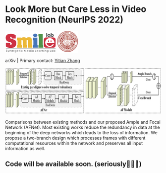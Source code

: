 # Look More but Care Less in Video Recognition (NeurIPS 2022)

<div align="left">
    <a><img src="fig/smile.png"  height="70px" ></a>
    <a><img src="fig/neu.png"  height="70px" ></a>
</div>

arXiv | Primary contact: [Yitian Zhang](mailto:markcheung9248@gmail.com)

<div align="center">
  <img src="fig/intro.jpeg" width="850px" height="150px">
</div>

Comparisons between existing methods and our proposed Ample and Focal Network (AFNet). Most existing works reduce the redundancy in data at the beginning of the deep networks which leads to the loss of information. We propose a two-branch design which processes frames with different computational resources within the network and preserves all input information as well.

## Code will be available soon. (seriously:monkey::monkey::monkey:)
